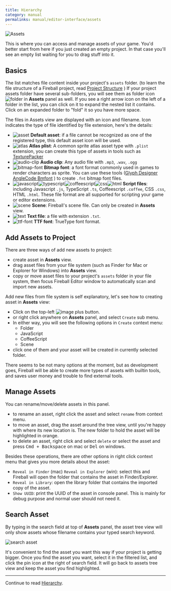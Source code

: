 ```yaml
---
title: Hierarchy
category: manual
permalinks: manual/editor-interface/assets
---
```


![Assets](https://cloud.githubusercontent.com/assets/344547/9374759/8e996776-472b-11e5-93fa-c22247676283.png)

This is where you can access and manage assets of your game. You'd better start from here if you just created an empty project. In that case you'll see an empty list waiting for you to drag stuff into it.

## Basics

The list matches file content inside your project's `assets` folder. (to learn the file structure of a Fireball project, read [Project Structure](/manual/project-structure) ) If your project assets folder have several sub-folders, you will see them as folder icon ![folder](https://cloud.githubusercontent.com/assets/344547/9375313/c04287fc-4731-11e5-8cda-259bebe5584a.png) in **Assets** panel as well. If you see a right arrow icon on the left of a folder in the list, you can click on it to expand the nested list it contains. Click on an expanded folder to "fold" it so you have more space.

The files in Assets view are displayed with an icon and filename. Icon indicates the type of file identified by file extension, here's the details:


- ![asset](https://cloud.githubusercontent.com/assets/344547/9375307/c016678a-4731-11e5-93a0-b0673e894c6c.png) **Default asset**: if a file cannot be recognized as one of the registered type, this default asset icon will be used.
- ![atlas](https://cloud.githubusercontent.com/assets/344547/9375310/c018bdd2-4731-11e5-9b3c-1772695feb4f.png) **Atlas plist**: A common sprite atlas asset type with `.plist` extension, you can create this type of assets in tools such as [TexturePacker](https://www.codeandweb.com/texturepacker)
- ![audio-clip](https://cloud.githubusercontent.com/assets/344547/9375309/c0182fac-4731-11e5-80d9-e74b92f0e098.png) **Audio clip**: Any audio file with `.mp3`, `.wav`, `.ogg`
- ![bitmap-font](https://cloud.githubusercontent.com/assets/344547/9375308/c018043c-4731-11e5-823a-9c60222a6c35.png) **Bitmap font**: a font format commonly used in games to render characters as sprite. You can use these tools ([Glyph Designer](http://glyphdesigner.71squared.com/) [AngleCode Bmfont](http://www.angelcode.com/products/bmfont/) ) to create `.fnt` bitmap font files.
- ![javascript](https://cloud.githubusercontent.com/assets/344547/9375314/c044c364-4731-11e5-9990-b3356ffd1e45.png)![typescript](https://cloud.githubusercontent.com/assets/344547/9375320/c06efc4c-4731-11e5-85c0-c21419fffb62.png)![coffeescript](https://cloud.githubusercontent.com/assets/344547/9375311/c03314d4-4731-11e5-945b-e1c6a72a0be6.png)![css](https://cloud.githubusercontent.com/assets/344547/9375312/c03f1c20-4731-11e5-8e90-ca90d442e12c.png)![html](https://cloud.githubusercontent.com/assets/344547/9375315/c044f352-4731-11e5-8788-e0e569574fdf.png) **Script files**: including Javascript `.js`, TypeScript `.ts`, Coffeescript `.coffee`, CSS `.css`, HTML `.html`. These file format are all supported for scripting your game or editor extensions.
- ![scene](https://cloud.githubusercontent.com/assets/344547/9375317/c057cfea-4731-11e5-8d57-e43d9dfd03b6.png) **Scene**: Fireball's scene file. Can only be created in **Assets** view.
- ![text](https://cloud.githubusercontent.com/assets/344547/9375319/c06c4718-4731-11e5-99e2-a47912dc5c2d.png) **Text file**: a file with extension `.txt`.
- ![ttf-font](https://cloud.githubusercontent.com/assets/344547/9375321/c0733c8a-4731-11e5-9648-77d857c60c55.png) **TTF font**: TrueType font format.


## Add Assets to Project

There are three ways of add new assets to project:

- create asset in **Assets** view.
- drag asset files from your file system (such as Finder for Mac or Explorer for Windows) into **Assets** view.
- copy or move asset files to your project's `assets` folder in your file system, then focus Fireball Editor window to automatically scan and import new assets.

Add new files from file system is self explanatory, let's see how to creating asset in  **Assets** view:

- Click on the top-left ![image](https://cloud.githubusercontent.com/assets/344547/9375817/dbe3e608-4737-11e5-90d1-5a575600c398.png) plus button.
- or right click anywhere on **Assets** panel, and select `Create` sub menu.
- In either way, you will see the following options in `Create` context menu:
  - Folder
  - JavaScript
  - CoffeeScript
  - Scene
- click one of them and your asset will be created in currently selected folder.

There seems to be not many options at the moment, but as development goes, Fireball will be able to create more types of assets with builtin tools, and saves user money and trouble to find external tools.

## Manage Assets

You can rename/move/delete assets in this panel.

- to rename an asset, right click the asset and select `rename` from context menu.
- to move an asset, drag the asset around the tree view, until you're happy with where its new location is. The new folder to hold the asset will be highlighted in orange.
- to delete an asset, right click and select `delete` or select the asset and press <kbd>Cmd + Backspace</kbd> on mac or <kbd>Del</kbd> on windows.

Besides these operations, there are other options in right click context menu that gives you more details about the asset:

- `Reveal in Finder` (mac) `Reveal in Explorer` (win): select this and Fireball will open the folder that contains the asset in Finder/Explorer.
- `Reveal in Library`: open the library folder that contains the imported copy of the asset.
- `Show UUID`: print the UUID of the asset in console panel. This is mainly for debug purpose and normal user should not need it.

## Search Asset

By typing in the search field at top of **Assets** panel,  the asset tree view will only show assets whose filename contains your typed search keyword.

![search asset](https://cloud.githubusercontent.com/assets/344547/9376761/ffbc3312-4743-11e5-9b3e-d7f5abe64b95.png)

It's convenient to find the asset you want this way if your project is getting bigger. Once you find the asset you want, select it in the filtered list, and click the pin icon at the right of search field. It will go back to assets tree view and keep the asset you find highlighted.

---

Continue to read [Hierarchy](/manual/editor-interface/hierarchy).
